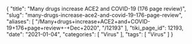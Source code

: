 {
    "title": "Many drugs increase ACE2 and COVID-19 (176 page review)",
    "slug": "many-drugs-increase-ace2-and-covid-19-176-page-review",
    "aliases": [
        "/Many+drugs+increase+ACE2+and+COVID-19+176+page+review+-+Dec+2020",
        "/12193"
    ],
    "tiki_page_id": 12193,
    "date": "2021-01-04",
    "categories": [
        "Virus"
    ],
    "tags": [
        "Virus"
    ]
}